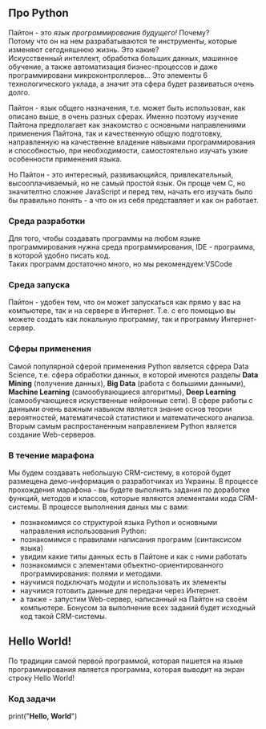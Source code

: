 ## Про Python
Пайтон - это *язык программирования будущего!*  Почему?  
Потому что он на нем разрабатываются те инструменты, которые изменяют сегодняшнюю жизнь.
Это какие?  
Искусственный интеллект, обработка больших данных, машинное обучение, а также автоматизация бизнес-процессов и даже программировани микроконтроллеров...
Это элементы 6 технологического уклада, а значит эта сфера будет развиваться очень долго.

Пайтон - язык общего назначения, т.е. может быть использован, как описано выше, в очень разных сферах. Именно поэтому изучение Пайтона предполагает как знакомство с основными направлениями применения Пайтона, так и качественную общую подготовку, направленную на качественне владение навыками программирования и способностью, при необходимости, самостоятельно изучать узкие особенности применения языка.

Но Пайтон - это интересный, развивающийся, привлекательный, высооплачиваемый, но не самый простой язык. Он проще чем С, но значителтно сложнее JavaScript и перед тем, начать его изучать было бы правильно понять - а что он из себя представляет и как он работает.

### Среда разработки
Для того, чтобы создавать программы на любом языке программирования нужна среда программирования, IDE - программа, в которой удобно писать код.  
Таких программ достаточно много, но мы рекомендуем:VSCode
### Среда запуска
Пайтон - удобен тем, что он может запускаться как прямо у вас на компьютере, так и на сервере в Интернет. Т.е. с его помощью вы можете создать как локальную программу, так и программу Интернет-сервер.
### Сферы применения
Самой популярной сферой применения Python является сфрера Data Science, т.е. сфера обработки данных, в которой имеются разделы **Data Mining** (получение данных), **Big Data** (работа с большими данными), **Machine Learning** (самообуяающиеся алгоритмы), **Deep Learning** (самообучающиеся искуственные нейронные сети). В сфере работы с данными очень важным навыком является знание основ теории вероятностей, математичесой статистики и математического анализа.
Вторым самым распростаненным направлением Python является создание Web-серверов. 
### В течение марафона
Мы будем создавать небольшую CRM-систему, в которой будет размещена демо-информация о разработчиках из Украины. В процессе прохождения марафона - вы будете выполнять задания по доработке функций, методов и классов, которые являются элементами кода CRM-системы. В процессе выполнения даных мы с вами:
- познакомимся со структурой языка Python и основными направления использования Python:
- познакомимся с правилами написания программ (синтаксисом языка)
- увидим какие типы данных есть в Пайтоне и как с ними работать
- познакомимся с элементами объектно-ориентированного программирования: полями и методами.
- научимся подключать модули и использовать их элементы
- научимся готовить данные для передачи через Интернет.
- а также - запустим Web-сервер, написанный на Пайтон на своём компьютере.
Бонусом за выполнение всех заданий будет исходный код такой CRM-системы.

## Hello World!
По традиции самой первой программой, которая пишется на языке программирования является программа, которая выводит на экран строку Hello World!

### Код задачи
print("**Hello, World**")